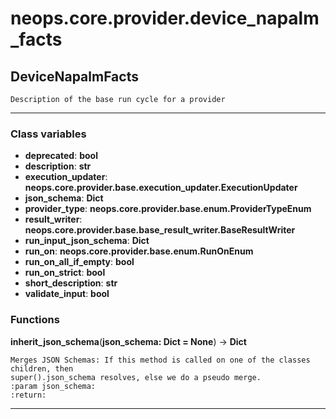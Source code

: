 # neops.core.provider.device_napalm_facts
## DeviceNapalmFacts
```
Description of the base run cycle for a provider
```
----------
### Class variables
- **deprecated**: __bool__
- **description**: __str__
- **execution_updater**: __neops.core.provider.base.execution_updater.ExecutionUpdater__
- **json_schema**: __Dict__
- **provider_type**: __neops.core.provider.base.enum.ProviderTypeEnum__
- **result_writer**: __neops.core.provider.base.base_result_writer.BaseResultWriter__
- **run_input_json_schema**: __Dict__
- **run_on**: __neops.core.provider.base.enum.RunOnEnum__
- **run_on_all_if_empty**: __bool__
- **run_on_strict**: __bool__
- **short_description**: __str__
- **validate_input**: __bool__
### Functions
**inherit_json_schema**(__json_schema: Dict = None__) -> __Dict__
```
Merges JSON Schemas: If this method is called on one of the classes children, then
super().json_schema resolves, else we do a pseudo merge.
:param json_schema:
:return:
```
----------